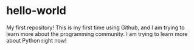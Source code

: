 # hello-world
My first repository!
This is my first time using Github, and I am trying to learn more about the programming community.
I am trying to learn more about Python right now!
